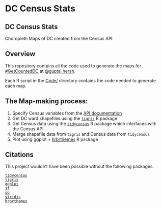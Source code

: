 DC Census Stats
================

## DC Census Stats

Choropleth Maps of DC created from the Census API

## Overview

This repository contains all the code used to generate the maps for
[\#GetCountedDC](https://twitter.com/hashtag/GetCountedDC) at
@[gupta\_hersh](https://twitter.com/gupta_hersh).

Each R script in the
[Code/](https://github.com/hguptadc/DC-Census-Stats/tree/master/Code/)
directory contains the code needed to generate each map.

## The Map-making process:

1.  Specify Census variables from the [API
    documentation](https://api.census.gov/data/2016/acs/acs5/variables.html)
2.  Get DC ward shapefiles using the
    [`tigris`](https://github.com/walkerke/tigris) R package
3.  Get Census data using the
    [`tidycensus`](https://walkerke.github.io/tidycensus/) R package
    which interfaces with the Census API
4.  Merge shapefile data from `tigris` and Census data from `tidycensus`
5.  Plot using ggplot +
    [hrbrthemes](https://github.com/hrbrmstr/hrbrthemes) R package

## Citations

This project wouldn’t have been possible without the following packages:

[`tidycensus`](https://cran.r-project.org/web/packages/tidycensus/)  
[`tigris`](https://cran.r-project.org/web/packages/tigris/)  
[`ggplot`](https://cran.r-project.org/web/packages/ggplot2/index.html)  
[`sf`](https://cran.r-project.org/web/packages/sf/)  
[`sp`](https://cran.r-project.org/web/packages/sp/)  
[`viridis`](https://cran.r-project.org/web/packages/viridis/)  
[`hrbrthemes`](https://cran.r-project.org/web/packages/hrbrthemes/)
